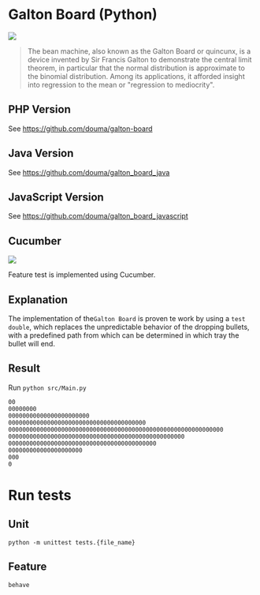 # Galton Board (Python)

![](https://images.weserv.nl?url=mathworld.wolfram.com/images/eps-gif/GaltonBoard_1000.gif)

> The bean machine, also known as the Galton Board or quincunx, is a device invented
by Sir Francis Galton to demonstrate the central limit theorem, in particular that the normal
distribution is approximate to the binomial distribution. Among its applications, it afforded
insight into regression to the mean or "regression to mediocrity".

## PHP Version

See https://github.com/douma/galton-board

## Java Version

See https://github.com/douma/galton_board_java

## JavaScript Version

See https://github.com/douma/galton_board_javascript

## Cucumber

![](https://images.weserv.nl/?url=cdn-images-1.medium.com/max/1200/1*oPCrD81z6KzgA20OhiTIQg.png&w=250)

Feature test is implemented using Cucumber.

## Explanation

The implementation of the`Galton Board` is proven te work by using a `test double`, which replaces the
unpredictable behavior of the dropping bullets, with a predefined path from which can be determined in which
tray the bullet will end.

## Result

Run `python src/Main.py`

```
00
00000000
00000000000000000000000
000000000000000000000000000000000000000
0000000000000000000000000000000000000000000000000000000000000
00000000000000000000000000000000000000000000000000
000000000000000000000000000000000000000000
000000000000000000000
000
0
```

# Run tests

## Unit 

`python -m unittest tests.{file_name}`

## Feature

`behave`
